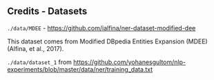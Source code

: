 ## Credits - Datasets
`./data/MDEE` - https://github.com/ialfina/ner-dataset-modified-dee

This dataset comes from Modified DBpedia Entities Expansion (MDEE) (Alfina, et al., 2017).

`./data/dataset_1` from https://github.com/yohanesgultom/nlp-experiments/blob/master/data/ner/training_data.txt